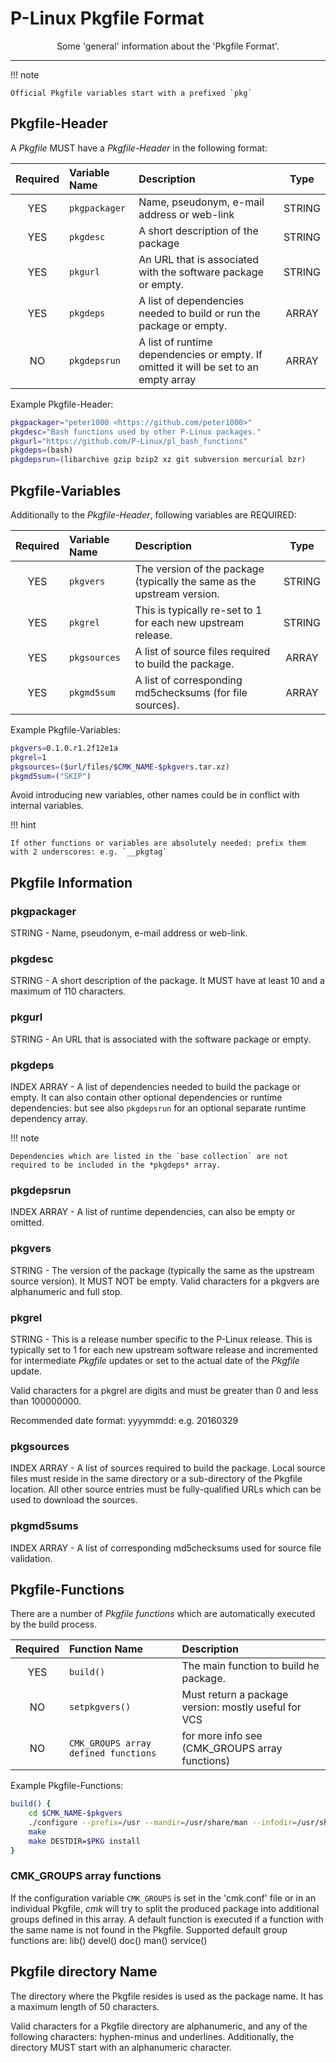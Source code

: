 # P-Linux Pkgfile Format

<p align="center">Some 'general' information about the 'Pkgfile Format'.</p>


---

!!! note

    Official Pkgfile variables start with a prefixed `pkg`


## Pkgfile-Header

A *Pkgfile* MUST have a *Pkgfile-Header* in the following format:

| Required | Variable Name | Description                                                                          | Type   |
|:--------:|:--------------|:-------------------------------------------------------------------------------------|:------:|
| YES      | `pkgpackager` | Name, pseudonym, e-mail address or web-link                                          | STRING |
| YES      | `pkgdesc`     | A short description of the package                                                   | STRING |
| YES      | `pkgurl`      | An URL that is associated with the software package or empty.                        | STRING |
| YES      | `pkgdeps`     | A list of dependencies needed to build or run the package or empty.                  | ARRAY  |
| NO       | `pkgdepsrun`  | A list of runtime dependencies or empty. If omitted it will be set to an empty array | ARRAY  |



Example Pkgfile-Header:

```bash
pkgpackager="peter1000 <https://github.com/peter1000>"
pkgdesc="Bash functions used by other P-Linux packages."
pkgurl="https://github.com/P-Linux/pl_bash_functions"
pkgdeps=(bash)
pkgdepsrun=(libarchive gzip bzip2 xz git subversion mercurial bzr)
```


## Pkgfile-Variables

Additionally to the *Pkgfile-Header*, following variables are REQUIRED:

| Required | Variable Name | Description                                                             | Type   |
|:--------:|:--------------|:------------------------------------------------------------------------|:------:|
| YES      | `pkgvers`     | The version of the package (typically the same as the upstream version. | STRING |
| YES      | `pkgrel`      | This is typically re-set to 1 for each new upstream release.            | STRING |
| YES      | `pkgsources`  | A list of source files required to build the package.                   | ARRAY  |
| YES      | `pkgmd5sum`   | A list of corresponding md5checksums (for file sources).                | ARRAY  |


Example Pkgfile-Variables:

```bash
pkgvers=0.1.0.r1.2f12e1a
pkgrel=1
pkgsources=($url/files/$CMK_NAME-$pkgvers.tar.xz)
pkgmd5sum=("SKIP")
```

Avoid introducing new variables, other names could be in conflict with internal variables.

!!! hint

    If other functions or variables are absolutely needed: prefix them with 2 underscores: e.g. `__pkgtag`


## Pkgfile Information

### pkgpackager

STRING - Name, pseudonym, e-mail address or web-link.


### pkgdesc

STRING - A short description of the package. It MUST have at least 10 and a maximum of 110 characters.


### pkgurl

STRING - An URL that is associated with the software package or empty.


### pkgdeps

INDEX ARRAY - A list of dependencies needed to build the package or empty. It can also contain other optional dependencies or
runtime dependencies: but see also `pkgdepsrun` for an optional separate runtime dependency array.

!!! note

    Dependencies which are listed in the `base collection` are not required to be included in the *pkgdeps* array.


### pkgdepsrun

INDEX ARRAY - A list of runtime dependencies, can also be empty or omitted.


### pkgvers

STRING - The version of the package (typically the same as the upstream source version). It MUST NOT be empty.
Valid characters for a pkgvers are alphanumeric and full stop.


### pkgrel

STRING - This is a release number specific to the P-Linux release. This is typically set to 1 for each new upstream software
release and incremented for intermediate *Pkgfile* updates or set to the actual date of the  *Pkgfile* update.

Valid characters for a pkgrel are digits and must be greater than 0 and less than 100000000.

Recommended date format: yyyymmdd: e.g. 20160329


### pkgsources

INDEX ARRAY - A list of sources required to build the package.
Local source files must reside in the same directory or a sub-directory of the Pkgfile location.
All other source entries must be fully-qualified URLs which can be used to download the sources.


### pkgmd5sums

INDEX ARRAY - A list of corresponding md5checksums used for source file validation.


## Pkgfile-Functions

There are a number of *Pkgfile functions* which are automatically executed by the build process.

| Required | Function Name                          | Description                                          |
|:--------:|:---------------------------------------|:-----------------------------------------------------|
| YES      | `build()`                              | The main function to build he package.               |
| NO       | `setpkgvers()`                         | Must return a package version: mostly useful for VCS |
| NO       | `CMK_GROUPS array defined functions`   | for more info see (CMK_GROUPS array functions)       |


Example Pkgfile-Functions:

```bash
build() {
    cd $CMK_NAME-$pkgvers
    ./configure --prefix=/usr --mandir=/usr/share/man --infodir=/usr/share/info
    make
    make DESTDIR=$PKG install
}
```


### CMK_GROUPS array functions

If the configuration variable `CMK_GROUPS` is set in the 'cmk.conf' file or in an individual Pkgfile, *cmk* will try to
split the produced package into additional groups defined in this array.
A default function is executed if a function with the same name is not found in the Pkgfile.
Supported default group functions are: lib() devel() doc() man() service()


## Pkgfile directory Name

The directory where the Pkgfile resides is used as the package name. It has a maximum length of 50 characters.

Valid characters for a Pkgfile directory are alphanumeric, and any of the following characters: hyphen-minus and underlines.
Additionally, the directory MUST start with an alphanumeric character.
